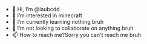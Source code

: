 - 👋 Hi, I’m @laubcdd
- 👀 I’m interested in minecraft
- 🌱 I’m currently learning nothing bruh
- 💞️ I’m not looking to collaborate on anything bruh
- 📫 How to reach me?Sorry you can't reach me bruh

<!---
laubcdd/laubcdd is a ✨ special ✨ repository because its `README.md` (this file) appears on your GitHub profile.
You can click the Preview link to take a look at your changes.
--->
